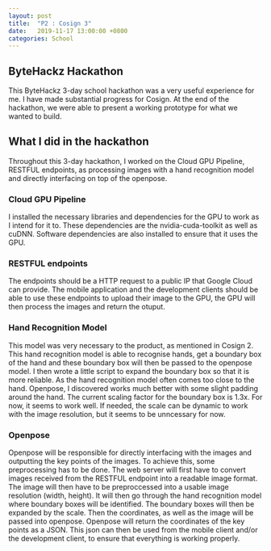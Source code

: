 ```yaml
---
layout: post
title:  "P2 : Cosign 3"
date:   2019-11-17 13:00:00 +0800
categories: School
---
```



## ByteHackz Hackathon
This ByteHackz 3-day school hackathon was a very useful experience for me. I have made substantial progress for Cosign. At the end of the hackathon, we were able to present a working prototype for what we wanted to build.

## What I did in the hackathon
Throughout this 3-day hackathon, I worked on the Cloud GPU Pipeline, RESTFUL endpoints, as processing images with a hand recognition model and directly interfacing on top of the openpose.

### Cloud GPU Pipeline
I installed the necessary libraries and dependencies for the GPU to work as I intend for it to. These dependencies are the nvidia-cuda-toolkit as well as cuDNN. Software dependencies are also installed to ensure that it uses the GPU.

### RESTFUL endpoints
The endpoints should be a HTTP request to a public IP that Google Cloud can provide. The mobile application and the development clients should be able to use these endpoints to upload their image to the GPU, the GPU will then process the images and return the otuput.

### Hand Recognition Model
This model was very necessary to the product, as mentioned in Cosign 2. This hand recognition model is able to recognise hands, get a boundary box of the hand and these boundary box will then be passed to the openpose model. I then wrote a little script to expand the boundary box so that it is more reliable. As the hand recognition model often comes too close to the hand. Openpose, I discovered works much better with some slight padding around the hand. The current scaling factor for the boundary box is 1.3x. For now, it seems to work well. If needed, the scale can be dynamic to work with the image resolution, but it seems to be unncessary for now.

### Openpose
Openpose will be responsible for directly interfacing with the images and outputting the key points of the images. To achieve this, some preprocessing has to be done. The web server will first have to convert images received from the RESTFUL endpoint into a readable image format. The image will then have to be preproccessed into a usable image resolution (width, height). It will then go through the hand recognition model where boundary boxes will be identified. The boundary boxes will then be expanded by the scale. Then the coordinates, as well as the image will be passed into openpose. Openpose will return the coordinates of the key points as a JSON. This json can then be used from the mobile client and/or the development client, to ensure that everything is working properly.